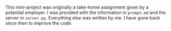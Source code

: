 This mini-project was originally a take-home assignment given by a potential employer. I was provided with the information in `prompt.md` and the server in `server.py`. Everything else was written by me. I have gone back since then to improve the code.
